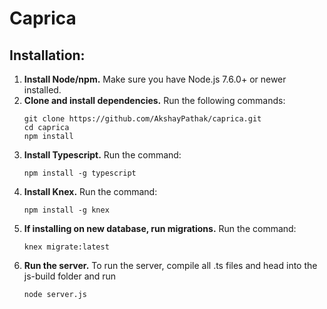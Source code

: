 # Caprica

## Installation:

1. **Install Node/npm.** Make sure you have Node.js 7.6.0+ or newer installed.
2. **Clone and install dependencies.**
   Run the following commands:
   ```
   git clone https://github.com/AkshayPathak/caprica.git
   cd caprica
   npm install
   ```
3. **Install Typescript.**
   Run the command:
   ```
   npm install -g typescript
   ```
4. **Install Knex.**
   Run the command:
   ```
   npm install -g knex
   ```
5. **If installing on new database, run migrations.**
   Run the command:
   ```
   knex migrate:latest
   ```
6. **Run the server.** To run the server, compile all .ts files and head into
   the js-build folder and run
   ```
   node server.js
   ```
